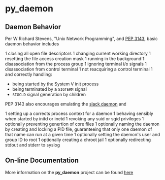 # py_daemon
## Daemon Behavior

Per W Richard Stevens, "Unix Network Programming", and
[PEP 3143](https:/www.python.org/dev/pwpa/pwp-3143),
basic daemon behavior includes

1 closing all open file descriptors
1 changing current working directory
1 resetting the file access creation mask
1 running in the background
1 disassociation from the process group
1 ignoring terminal i/o signals
1 disassociation from control terminal
1 not reacquiring a control terminal
1 and correctly handling:

* being started by the System V init process
* being terminated by a `SIGTERM` signal
* `SIGCLD` signal generation by children

PEP 3143 also encourages emulating the
[slack daemon](http://libslack.org/manpages/daemon.3.html) and

1 setting up a corrects process context for a daemon
1 behaving sensibly when started by initd or inetd
1 revoking any suid or sgid privileges
1 optionally preventing genertion of core files
1 optionally naming the daemon by creating and locking a PID file, guaranteeing
    that only one daemon of that name can run at a given time
1 optionally setting the daemon's user and group ID to root
1 optionally creating a chroot jail
1 optionally redirecting stdout and stderr to syslog


## On-line Documentation

More information on the **py_daemon** project can be found
[here](https://jddixon.github.io/py_daemon)

